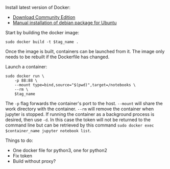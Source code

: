 Install latest version of Docker:

* [Download Community Edition](https://www.docker.com/community-edition#/download)
* [Manual installation of debian package for Ubuntu](https://docs.docker.com/install/linux/docker-ce/ubuntu/#install-from-a-package)


Start by building the docker image:

    sudo docker build -t $tag_name .

Once the image is built, containers can be launched from it. The image only needs to be rebuilt if the Dockerfile has changed.

Launch a container:

    sudo docker run \
        -p 88:88 \
        --mount type=bind,source="$(pwd)",target=/notebooks \
        --rm \
        $tag_name

The `-p` flag forwards the container's port to the host. `--mount` will share the work directory with the container. `--rm` will remove the container when jupyter is stopped. If running the container as a background process is desired, then use `-d`. In this case the token will not be returned to the command line but can be retrieved by this command `sudo docker exec $container_name jupyter notebook list`.


Things to do:
* One docker file for python3, one for python2
* Fix token
* Build without proxy?
